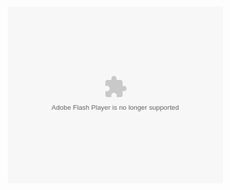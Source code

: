 <object width="425" height="350">
  <param name="movie" value="https://www.youtube.com/watch?v=isTv-8mgybY" />
  <param name="wmode" value="transparent" />
  <embed src="https://www.youtube.com/watch?v=isTv-8mgybY"
         type="application/x-shockwave-flash"
         wmode="transparent" width="425" height="350" />
</object>
